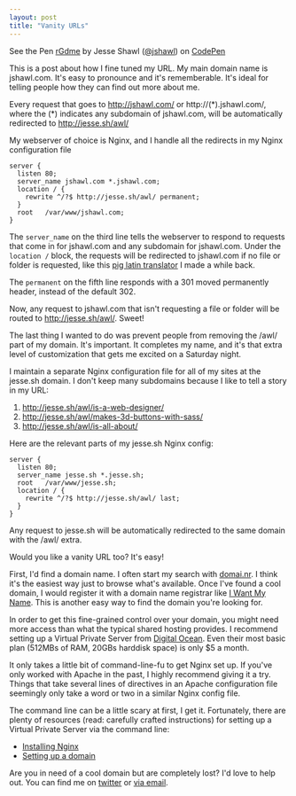 ```yaml
---
layout: post
title: "Vanity URLs"
---
```


<p data-height="300" data-theme-id="790" data-slug-hash="rGdme" data-user="jshawl" data-default-tab="result" class='codepen'>See the Pen <a href='http://codepen.io/jshawl/pen/rGdme'>rGdme</a> by Jesse Shawl (<a href='http://codepen.io/jshawl'>@jshawl</a>) on <a href='http://codepen.io'>CodePen</a></p>
<script async src="//codepen.io/assets/embed/ei.js"></script>

This is a post about how I fine tuned my URL. My main domain name is jshawl.com. It's easy to pronounce and it's rememberable. It's ideal for telling people how they can find out more about me. 

Every request that goes to http://jshawl.com/  or http://(\*).jshawl.com/, where the (*) indicates any subdomain of jshawl.com, will be automatically redirected to http://jesse.sh/awl/

My webserver of choice is Nginx, and I handle all the redirects in my Nginx configuration file 

	server {
	  listen 80;
	  server_name jshawl.com *.jshawl.com;
	  location / {
	    rewrite ^/?$ http://jesse.sh/awl/ permanent;
	  }
	  root   /var/www/jshawl.com;
	}

The `server_name` on the third line tells the webserver to respond to requests that come in for jshawl.com and any subdomain for jshawl.com. Under the `location /` block,
the requests will be redirected to jshawl.com if no file or folder is requested, like this [pig latin translator](http://jshawl.com/pig-latin-translator/) I made a while back.

The `permanent` on the fifth line responds with a 301 moved permanently header, instead of the default 302.

Now, any request to jshawl.com that isn't requesting a file or folder will be routed to http://jesse.sh/awl/. Sweet!

The last thing I wanted to do was prevent people from removing the /awl/ part of my domain. It's important. It completes my name, and it's that extra level of customization that gets me excited on a Saturday night. 

I maintain a separate Nginx configuration file for all of my sites at the jesse.sh domain. I don't keep many subdomains because I like to tell a story in my URL:

1. http://jesse.sh/awl/is-a-web-designer/
2. http://jesse.sh/awl/makes-3d-buttons-with-sass/
3. http://jesse.sh/awl/is-all-about/

Here are the relevant parts of my jesse.sh Nginx config:

	server {
	  listen 80;
	  server_name jesse.sh *.jesse.sh;
	  root   /var/www/jesse.sh;
	  location / {
	    rewrite ^/?$ http://jesse.sh/awl/ last;
	  }
	}

Any request to jesse.sh will be automatically redirected to the same domain with the /awl/ extra. 

Would you like a vanity URL too? It's easy!

First, I'd find a domain name. I often start my search with [domai.nr](https://domai.nr/). I think it's the easiest way just to browse what's available. Once I've found a cool domain, I would register it with a domain name registrar like [I Want My Name](https://iwantmyname.com/). This is another easy way to find the domain you're looking for. 

In order to get this fine-grained control over your domain, you might need more access than what the typical shared hosting provides. I recommend setting up a Virtual Private Server from [Digital Ocean](https://www.digitalocean.com/?refcode=01b24a40b88f). Even their most basic plan (512MBs of RAM, 20GBs harddisk space) is only $5 a month. 


It only takes a little bit of command-line-fu to get Nginx set up. If you've only worked with Apache in the past, I highly recommend giving it a try. Things that take several lines of directives in an Apache configuration file seemingly only take a word or two in a similar Nginx config file.

The command line can be a little scary at first, I get it. Fortunately, there are plenty of resources (read: carefully crafted instructions) for setting up a Virtual Private Server via the command line:

* [Installing Nginx](https://www.digitalocean.com/community/articles/how-to-install-nginx-on-ubuntu-12-04-lts-precise-pangolin)
* [Setting up a domain](https://www.digitalocean.com/community/articles/how-to-set-up-nginx-virtual-hosts-server-blocks-on-ubuntu-12-04-lts--3)

Are you in need of a cool domain but are completely lost? I'd love to help out. You can find me on [twitter](https://twitter.com/jshawl) or [via email](mailto:jesse@jshawl.com).

